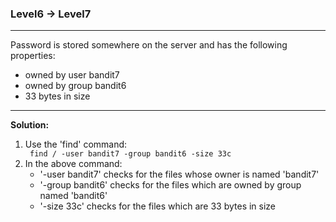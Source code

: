 ### Level6 -> Level7
<hr/>
Password is stored somewhere on the server and has the following properties:<br/>
<ul>
<li>owned by user bandit7</li>
<li>owned by group bandit6</li>
<li>33 bytes in size</li>
</ul>
<hr/>

<b>Solution:</b><br/>
<p>
<ol>

<li>Use the 'find' command:</li>
<code> find / -user bandit7 -group bandit6 -size 33c </code>

<li>In the above command:
    <ul>
    <li>'-user bandit7' checks for the files whose owner is named 'bandit7'</li>
    <li>'-group bandit6' checks for the files which are owned by group named 'bandit6'</li>
    <li>'-size 33c' checks for the files which are 33 bytes in size</li>
</li>

